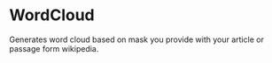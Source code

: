 # WordCloud
Generates word cloud based on mask you provide with your article or passage form wikipedia.
